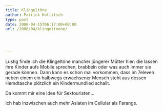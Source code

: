 ```yaml
---
title: Klingeltöne
author: Patrick Kollitsch
type: post
date: 2006-04-15T06:17:00+00:00
url: /2006/04/klingeltoene/




---
```

Lustig finde ich die Klingelt&ouml;ne mancher j&uuml;ngerer M&uuml;tter hier: die lassen ihre Kinder aufs Mobile sprechen, brabbeln oder was auch immer sie gerade k&ouml;nnen. Dann kann es schon mal vorkommen, dass im 7eleven neben einem ein halbwegs erwachsener Mensch steht aus dessen Hemdtasche pl&ouml;tzlich ein Kindermundlied schallt.

Da kommt mir eine Idee f&uuml;r Sextouristen&#8230;

Ich hab inzwischen auch mehr Asiaten im Cellular als Farangs.